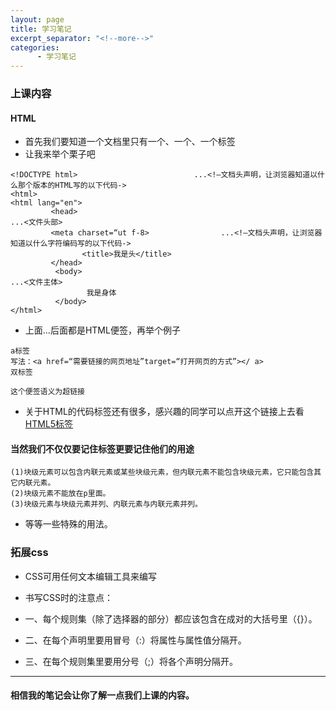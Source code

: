 ```yaml
---
layout: page
title: 学习笔记
excerpt_separator: "<!--more-->"
categories:
      - 学习笔记
---
```

### 上课内容
<!--more-->

#### HTML
- 首先我们要知道一个文档里只有一个<html>、一个<head>、一个<body>标签
- 让我来举个栗子吧
```
<!DOCTYPE html>                          ...<!—文档头声明，让浏览器知道以什么那个版本的HTML写的以下代码->
<html>
<html lang="en">
         <head>                                                                         ...<文件头部>
         <meta charset=“ut f-8>                ...<!—文档头声明，让浏览器知道以什么字符编码写的以下代码->               
                <title>我是头</title>
         </head>
          <body>                                                                        ...<文件主体>
                 我是身体
          </body>
</html>

```
- 上面...后面都是HTML便签，再举个例子

```
a标签
写法：<a href=“需要链接的网页地址”target=“打开网页的方式”></ a>
双标签

这个便签语义为超链接
```

- 关于HTML的代码标签还有很多，感兴趣的同学可以点开这个链接上去看[HTML5标签](https://www.w3school.com.cn/tags/index.asp)

#### 当然我们不仅仅要记住标签更要记住他们的用途

```
(1)块级元素可以包含内联元素或某些块级元素，但内联元素不能包含块级元素，它只能包含其它内联元素。
(2)块级元素不能放在p里面。
(3)块级元素与块级元素并列、内联元素与内联元素并列。

```
- 等等一些特殊的用法。

### 拓展css
- CSS可用任何文本编辑工具来编写

- 书写CSS时的注意点：
 - 一、每个规则集（除了选择器的部分）都应该包含在成对的大括号里（{}）。
 - 二、在每个声明里要用冒号（:）将属性与属性值分隔开。
 - 三、在每个规则集里要用分号（;）将各个声明分隔开。

---

#### 相信我的笔记会让你了解一点我们上课的内容。